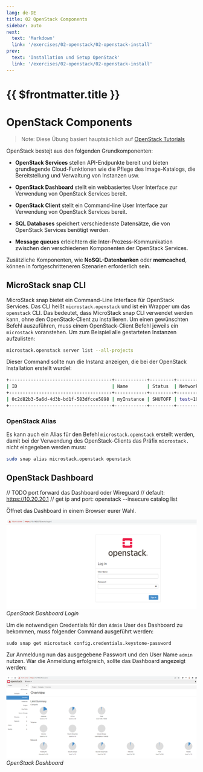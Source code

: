 ```yaml
---
lang: de-DE
title: 02 OpenStack Components
sidebar: auto
next:
  text: 'Markdown'
  link: '/exercises/02-openstack/02-openstack-install'
prev: 
  text: 'Installation und Setup OpenStack'
  link: '/exercises/02-openstack/02-openstack-install'
---
```


# {{ $frontmatter.title }}

# OpenStack Components
> Note: Diese Übung basiert hauptsächlich auf [OpenStack Tutorials](https://ubuntu.com/openstack/tutorials)


OpenStack bestejt aus den folgenden Grundkomponenten:

* **OpenStack Services** stellen API-Endpunkte bereit und bieten grundlegende Cloud-Funktionen wie die Pflege des Image-Katalogs, die Bereitstellung und Verwaltung von Instanzen usw.

* **OpenStack Dashboard** stellt ein webbasiertes User Interface zur Verwendung von OpenStack Services bereit.

* **OpenStack Client** stellt ein Command-line User Interface zur Verwendung von OpenStack Services bereit.

* **SQL Databases** speichert verschiedenste Datensätze, die von OpenStack Services benötigt werden.

* **Message queues** erleichtern die Inter-Prozess-Kommunikation zwischen den verschiedenen Komponenten der OpenStack Services.

Zusätzliche Komponenten, wie **NoSQL-Datenbanken** oder **memcached**, können in fortgeschritteneren Szenarien erforderlich sein.

## MicroStack snap CLI

MicroStack snap bietet ein Command-Line Interface für OpenStack Services. 
Das CLI heißt `microstack.openstack` und ist ein Wrapper um das `openstack` CLI. Das bedeutet, dass MicroStack snap CLI verwendet werden kann, ohne den OpenStack-Client zu installieren. 
Um einen gewünschten Befehl auszuführen, muss einem OpenStack-Client Befehl jeweils ein ``microstack`` voranstehen. Um zum Beispiel alle gestarteten Instanzen aufzulisten:

```bash
microstack.openstack server list --all-projects
```
Dieser Command sollte nun die Instanz anzeigen, die bei der OpenStack Installation erstellt wurdel:

```bash
+--------------------------------------+------------+---------+---------------------------------+--------+---------+
| ID                                   | Name       | Status  | Networks                        | Image  | Flavor  |
+--------------------------------------+------------+---------+---------------------------------+--------+---------+
| 0c2d82b3-5a6d-4d3b-bd1f-583dfcce5898 | myInstance | SHUTOFF | test=192.168.222.81, 10.20.20.5 | cirros | m1.tiny |
+--------------------------------------+------------+---------+---------------------------------+--------+---------+
```

### OpenStack Alias
Es kann auch ein Alias für den Befehl ``microstack.openstack`` erstellt werden, damit bei der Verwendung des OpenStack-Clients das Präfix ``microstack.`` nicht eingegeben werden muss:

```bash
sudo snap alias microstack.openstack openstack
```

## OpenStack Dashboard

// TODO port forward das Dashboard oder Wireguard
// default: https://10.20.20.1
// get ip and port: openstack --insecure catalog list

Öffnet das Dashboard in einem Browser eurer Wahl.

![OpenStack Dashboard Login](./img/openstack_dashboard.png)
*OpenStack Dashboard Login*

Um die notwendigen Credentials für den `Admin` User des Dashboard zu bekommen, muss folgender Command ausgeführt werden:

```
sudo snap get microstack config.credentials.keystone-password
```

Zur Anmeldung nun das ausgegebene Passwort und den User Name `admin` nutzen. War die Anmeldung erfolgreich, sollte das Dashboard angezeigt werden:


![OpenStack Dashboard](./img/dashboard_openstack.png)
*OpenStack Dashboard*

